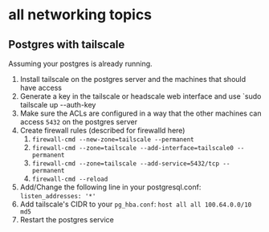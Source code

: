# all networking topics
## Postgres with tailscale
Assuming your postgres is already running.
1. Install tailscale on the postgres server and the machines that should have access
2. Generate a key in the tailscale or headscale web interface and use `sudo tailscale up --auth-key <your-key>
3. Make sure the ACLs are configured in a way that the other machines can access `5432` on the postgres server
4. Create firewall rules (described for firewalld here)
   1. `firewall-cmd --new-zone=tailscale --permanent`
   2. `firewall-cmd --zone=tailscale --add-interface=tailscale0 --permanent`
   3. `firewall-cmd --zone=tailscale --add-service=5432/tcp --permanent`
   4. `firewall-cmd --reload`
5. Add/Change the following line in your postgresql.conf: `listen_addresses: '*'`
6. Add tailscale's CIDR to your `pg_hba.conf`: `host all all 100.64.0.0/10 md5`
7. Restart the postgres service
